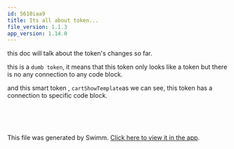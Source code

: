 ```yaml
---
id: 5610iaa9
title: Its all about token...
file_version: 1.1.3
app_version: 1.14.0
---
```


this doc will talk about the token's changes so far.

this is a `dumb token`, it means that this token only looks like a token but there is no any connection to any code block.

and this smart token , `cartShowTemplate`<swm-token data-swm-token=":routes/cart.js:37:5:5:`    res.send(cartShowTemplate({items: template}))`"/>as we can see, this token has a connection to specific code block.

<br/>

<br/>

<br/>

This file was generated by Swimm. [Click here to view it in the app](https://swimm-web-app.web.app/repos/Z2l0aHViJTNBJTNBZWNvbW0lM0ElM0Ftb3NoaWtzd2ltbQ==/docs/5610iaa9).
